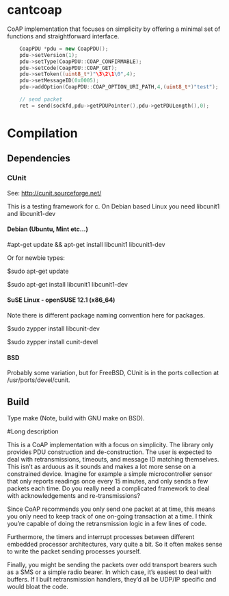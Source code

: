 cantcoap
========

CoAP implementation that focuses on simplicity by offering a minimal set of functions and straightforward interface.

```C++
	CoapPDU *pdu = new CoapPDU();
	pdu->setVersion(1);
	pdu->setType(CoapPDU::COAP_CONFIRMABLE);
	pdu->setCode(CoapPDU::COAP_GET);
	pdu->setToken((uint8_t*)"\3\2\1\0",4);
	pdu->setMessageID(0x0005);
	pdu->addOption(CoapPDU::COAP_OPTION_URI_PATH,4,(uint8_t*)"test");

	// send packet 
	ret = send(sockfd,pdu->getPDUPointer(),pdu->getPDULength(),0);
```

# Compilation

## Dependencies

### CUnit 

See: http://cunit.sourceforge.net/

This is a testing framework for c. 
On Debian based Linux you need libcunit1 and libcunit1-dev

#### Debian (Ubuntu, Mint etc...)

\#apt-get update && apt-get install libcunit1 libcunit1-dev

Or for newbie types:

$sudo apt-get update

$sudo apt-get install libcunit1 libcunit1-dev


#### SuSE Linux - openSUSE 12.1 (x86_64)

Note there is different package naming convention here for packages.

$sudo zypper install libcunit-dev

$sudo zypper install cunit-devel


#### BSD 

Probably some variation, but for FreeBSD, CUnit is in the ports collection at /usr/ports/devel/cunit.

## Build

Type make (Note, build with GNU make on BSD).

#Long description

This is a CoAP implementation with a focus on simplicity. The library only provides PDU construction and de-construction.
The user is expected to deal with retransmissions, timeouts, and message ID matching themselves. This isn’t as arduous as it sounds and makes a lot more sense on a constrained device.
Imagine for example a simple microcontroller sensor that only reports readings once every 15 minutes, and only sends a few packets each time. Do you really need a complicated framework to deal with acknowledgements and re-transmissions?

Since CoAP recommends you only send one packet at at time, this means you only need to keep track of one on-going transaction at a time. I think you’re capable of doing the retransmission logic in a few lines of code.

Furthermore, the timers and interrupt processes between different embedded processor architectures, vary quite a bit. So it often makes sense to write the packet sending processes yourself.

Finally, you might be sending the packets over odd transport bearers such as a SMS or a simple radio bearer. In which case, it’s easiest to deal with buffers. If I built retransmission handlers, they’d all be UDP/IP specific and would bloat the code.
